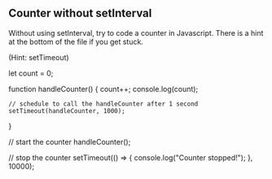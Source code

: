 ## Counter without setInterval

Without using setInterval, try to code a counter in Javascript. There is a hint at the bottom of the file if you get stuck.

(Hint: setTimeout)

let count = 0;

function handleCounter() {
count++;
console.log(count);

    // schedule to call the handleCounter after 1 second
    setTimeout(handleCounter, 1000);

}

// start the counter
handleCounter();

// stop the counter
setTimeout(() => {
console.log("Counter stopped!");
}, 10000);
